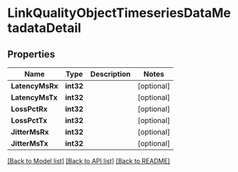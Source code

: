 # LinkQualityObjectTimeseriesDataMetadataDetail

## Properties

Name | Type | Description | Notes
------------ | ------------- | ------------- | -------------
**LatencyMsRx** | **int32** |  | [optional] 
**LatencyMsTx** | **int32** |  | [optional] 
**LossPctRx** | **int32** |  | [optional] 
**LossPctTx** | **int32** |  | [optional] 
**JitterMsRx** | **int32** |  | [optional] 
**JitterMsTx** | **int32** |  | [optional] 

[[Back to Model list]](../README.md#documentation-for-models) [[Back to API list]](../README.md#documentation-for-api-endpoints) [[Back to README]](../README.md)


